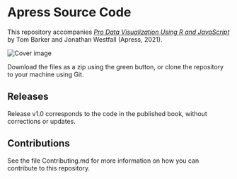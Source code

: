 # Apress Source Code

This repository accompanies [*Pro Data Visualization Using R and JavaScript*](https://www.apress.com/9781484272015) by Tom Barker and Jonathan Westfall  (Apress, 2021).

[comment]: #cover
![Cover image](9781484272015.jpg)

Download the files as a zip using the green button, or clone the repository to your machine using Git.

## Releases

Release v1.0 corresponds to the code in the published book, without corrections or updates.

## Contributions

See the file Contributing.md for more information on how you can contribute to this repository.